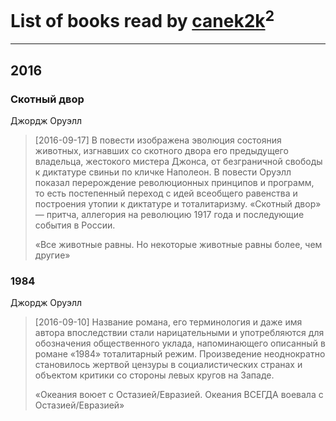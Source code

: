 # List of books read by [canek2k](https://plus.google.com/u/0/102305825690200373955/)<sup>2</sup>
---

## 2016

### Скотный двор
Джордж Оруэлл
> [2016-09-17] В повести изображена эволюция состояния животных, изгнавших со скотного двора его предыдущего владельца, жестокого мистера Джонса, от безграничной свободы к диктатуре свиньи по кличке Наполеон.
> В повести Оруэлл показал перерождение революционных принципов и программ, то есть постепенный переход с идей всеобщего равенства и построения утопии к диктатуре и тоталитаризму. «Скотный двор» — притча, аллегория на революцию 1917 года и последующие события в России.
> 
> «Все животные равны. Но некоторые животные равны более, чем другие»


### 1984
Джордж Оруэлл
> [2016-09-10] Название романа, его терминология и даже имя автора впоследствии стали нарицательными и употребляются для обозначения общественного уклада, напоминающего описанный в романе «1984» тоталитарный режим. Произведение неоднократно становилось жертвой цензуры в социалистических странах и объектом критики со стороны левых кругов на Западе.
> 
>  «Океания воюет с Остазией/Евразией. Океания ВСЕГДА воевала с Остазией/Евразией»



